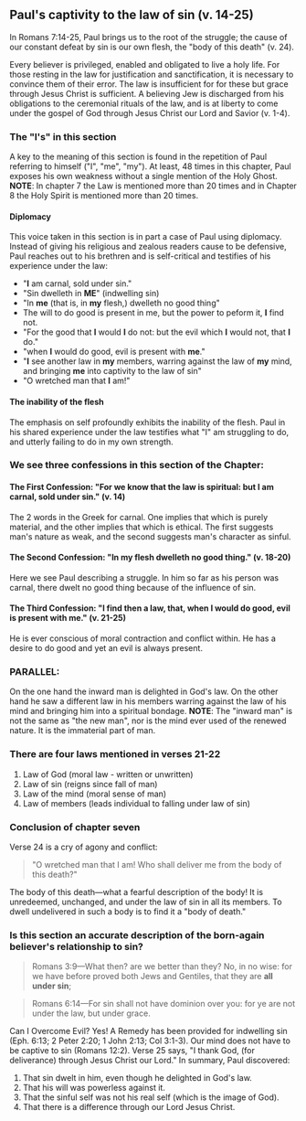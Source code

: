 ## Paul's captivity to the law of sin (v. 14-25)

In Romans 7:14-25, Paul brings us to the root of the struggle; the cause of our constant defeat by sin is our own flesh, the "body of this death" (v. 24).

Every believer is privileged, enabled and obligated to live a holy life. For those resting in the law for justification and sanctification, it is necessary to convince them of their error. The law is insufficient for for these but grace through Jesus Christ is sufficient. A believing Jew is discharged from his obligations to the ceremonial rituals of the law, and is at liberty to come under the gospel of God through Jesus Christ our Lord and Savior (v. 1-4).

### The "I's" in this section

A key to the meaning of this section is found in the repetition of Paul referring to himself ("I", "me", "my"). At least, 48 times in this chapter, Paul exposes his own weakness without a single mention of the Holy Ghost. **NOTE**: In chapter 7 the Law is mentioned more than 20 times and in Chapter 8 the Holy Spirit is mentioned more than 20 times.

#### Diplomacy

This voice taken in this section is in part a case of Paul using diplomacy. Instead of giving his religious and zealous readers cause to be defensive, Paul reaches out to his brethren and is self-critical and testifies of his experience under the law:

* "**I** am carnal, sold under sin." 
* "Sin dwelleth in **ME**" (indwelling sin)
* "In **me** (that is, in **my** flesh,) dwelleth no good thing"
* The will to do good is present in me, but the power to peform it, **I** find not.
* "For the good that **I** would **I** do not: but the evil which **I** would not, that **I** do."
* "when **I** would do good, evil is present with **me**."
* "**I** see another law in **my** members, warring against the law of **my** mind, and bringing **me** into captivity to the law of sin"
* "O wretched man that **I** am!"

#### The inability of the flesh

The emphasis on self profoundly exhibits the inability of the flesh. Paul in his shared experience under the law testifies what "I" am struggling to do, and utterly failing to do in my own strength.

### We see three confessions in this section of the Chapter:

#### The First Confession: "For we know that the law is spiritual: but I am carnal, sold under sin." (v. 14)

The 2 words in the Greek for carnal. One implies that which is purely material, and the other implies that which is ethical. The first suggests man's nature as weak, and the second suggests man's character as sinful.

#### The Second Confession: "In my flesh dwelleth no good thing." (v. 18-20)

Here we see Paul describing a struggle. In him so far as his person was carnal, there dwelt no good thing because of the influence of sin.

#### The Third Confession: "I find then a law, that, when I would do good, evil is present with me." (v. 21-25)

He is ever conscious of moral contraction and conflict within. He has a desire to do good and yet an evil is always present.

### PARALLEL:

On the one hand the inward man is delighted in God's law. On the other hand he saw a different law in his members warring against the law of his mind and bringing him into a spiritual bondage. **NOTE**: The "inward man" is not the same as "the new man", nor is the mind ever used of the renewed nature. It is the immaterial part of man.

### There are four laws mentioned in verses 21-22

1. Law of God (moral law - written or unwritten)
2. Law of sin (reigns since fall of man)
3. Law of the mind (moral sense of man)
4. Law of members (leads individual to falling under law of sin)

### Conclusion of chapter seven

Verse 24 is a cry of agony and conflict:

> "O wretched man that I am! Who shall deliver me from the body of this death?"

The body of this death—what a fearful description of the body! It is unredeemed, unchanged, and under the law of sin in all its members. To dwell undelivered in such a body is to find it a "body of death."

### Is this section an accurate description of the born-again believer's relationship to sin?

> Romans 3:9—What then? are we better than they? No, in no wise: for we have before proved both Jews and Gentiles, that they are **all under sin**;

> Romans 6:14—For sin shall not have dominion over you: for ye are not under the law, but under grace.

Can I Overcome Evil? Yes! A Remedy has been provided for indwelling sin (Eph. 6:13; 2 Peter 2:20; 1 John 2:13; Col 3:1-3). Our mind does not have to be captive to sin (Romans 12:2). Verse 25 says, "I thank God, (for deliverance) through Jesus Christ our Lord." In summary, Paul discovered:

1. That sin dwelt in him, even though he delighted in God's law.
2. That his will was powerless against it.
3. That the sinful self was not his real self (which is the image of God).
4. That there is a difference through our Lord Jesus Christ.